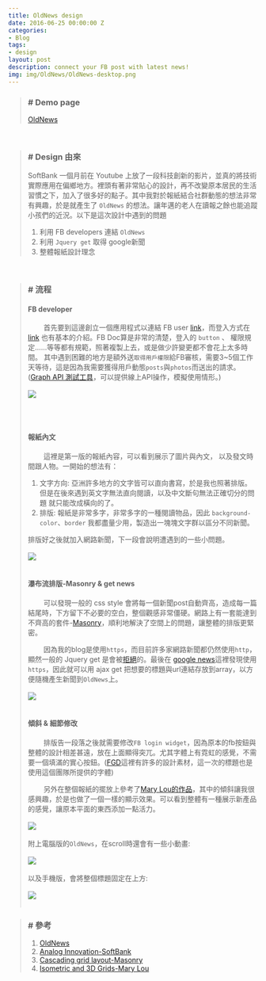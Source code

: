 ```yaml
---
title: OldNews design
date: 2016-06-25 00:00:00 Z
categories:
- Blog
tags:
- design
layout: post
description: connect your FB post with latest news!
img: img/OldNews/OldNews-desktop.png
---
```


>### # Demo page
> [OldNews](https://lichin.me/OldNews "Title")

<br>

>### # Design 由來
> SoftBank 一個月前在 Youtube 上放了一段科技創新的影片，並真的將技術實際應用在偏鄉地方。裡頭有著非常貼心的設計，再不改變原本居民的生活習慣之下，加入了很多好的點子。其中我對於報紙結合社群動態的想法非常有興趣，於是就產生了 ```OldNews``` 的想法。讓年邁的老人在讀報之餘也能追蹤小孩們的近況。以下是這次設計中遇到的問題
>
> 1. 利用 FB developers 連結 ```OldNews```
> 2. 利用 ```Jquery get``` 取得 google新聞
> 3. 整體報紙設計理念
>

<br>

>### # 流程
>
> #### FB developer
>  &nbsp;&nbsp;&nbsp;&nbsp;&nbsp;&nbsp;&nbsp;&nbsp;首先要到這邊創立一個應用程式以連結 FB user [link](https://developers.facebook.com "Title")，而登入方式在 [link](https://developers.facebook.com/docs/facebook-login/web "Title") 也有基本的介紹。FB Doc算是非常的清楚，登入的 ```button``` 、 權限規定......等等都有規範，照著複製上去，或是做少許變更都不會花上太多時間。
>其中遇到困難的地方是額外送```取得用戶權限```給FB審核，需要3~5個工作天等待，這是因為我需要獲得用戶動態```posts```與```photos```而送出的請求。([Graph API 測試工具](https://developers.facebook.com/tools/explorer/ "Title")，可以提供線上API操作，模擬使用情形。)
> <br><br><img src="/img/OldNews/OldNews-straight.png"/><br><br>
>
>
> <br>
>
> #### 報紙內文
>&nbsp;&nbsp;&nbsp;&nbsp;&nbsp;&nbsp;&nbsp;&nbsp;這裡是第一版的報紙內容，可以看到展示了圖片與內文，
以及發文時間跟人物。一開始的想法有：
>
> 1. 文字方向: 亞洲許多地方的文字皆可以直向書寫，於是我也照著排版。但是在後來遇到英文字無法直向閱讀，以及中文斷句無法正確切分的問題
就只能改成橫向的了。
> 2. 排版: 報紙是非常多字，非常多字的一種閱讀物品，因此 ```background-color```、```border``` 我都盡量少用，製造出一塊塊文字群以區分不同新聞。
>
> 排版好之後就加入網路新聞，下一段會說明遭遇到的一些小問題。
> <br><br><img src="/img/OldNews/OldNews-init.png"/><br><br>
>
> #### 瀑布流排版-Masonry & get news
>&nbsp;&nbsp;&nbsp;&nbsp;&nbsp;&nbsp;&nbsp;&nbsp;可以發現一般的 css style 會將每一個新聞post自動齊高，造成每一篇結尾時，下方留下不必要的空白，整個觀感非常僵硬。網路上有一套能達到不齊高的套件-[Masonry](http://masonry.desandro.com "Title")，順利地解決了空間上的問題，讓整體的排版更緊密。
>
>&nbsp;&nbsp;&nbsp;&nbsp;&nbsp;&nbsp;&nbsp;&nbsp;因為我的blog是使用```https```，而目前許多家網路新聞都仍然使用```http```，顯然一般的 Jquery get 是會被[拒絕](http://stackoverflow.com/questions/15375908/ajax-get-request-over-https "Title")的。最後在 [google news](https://news.google.com.tw "Title")這裡發現使用```https```，因此就可以用 ajax get 把想要的標題與url連結存放到array，以方便隨機產生新聞到```OldNews```上。
> <br><br><img src="/img/OldNews/OldNews-select.png"/><br><br>
>
>
> #### 傾斜 & 細節修改
>&nbsp;&nbsp;&nbsp;&nbsp;&nbsp;&nbsp;&nbsp;&nbsp;排版告一段落之後就需要修改```FB login widget```，因為原本的fb按鈕與整體的設計相差甚遠，放在上面顯得突兀。尤其字體上有霓虹的感覺，不需要一個填滿的實心按鈕。([FGD](https://sellfy.com/freegoodies "Title")這裡有許多的設計素材，這一次的標題也是使用這個團隊所提供的字體)
>
>&nbsp;&nbsp;&nbsp;&nbsp;&nbsp;&nbsp;&nbsp;&nbsp;另外在整個報紙的擺放上參考了[Mary Lou的作品](http://tympanus.net/codrops/2016/05/25/isometric-and-3d-grids/ "Title")，其中的傾斜讓我很感興趣，於是也做了一個一樣的顯示效果。可以看到整體有一種展示新產品的感覺，讓原本平面的東西添加一點活力。
> <br><br><img src="/img/OldNews/OldNews-fbBtn.png"/><br><br>
> 附上電腦版的```OldNews```，在scroll時還會有一些小動畫:
> <br><br><img src="/img/OldNews/OldNews-desktop.png"/><br><br>
> 以及手機版，會將整個標題固定在上方:
> <br><br><img src="/img/OldNews/OldNews-mobile.png"/><br><br>

>
>### # 參考
>1.    [OldNews](https://lichin.me/OldNews "Title")
>2.    [Analog Innovation-SoftBank](https://m.youtube.com/watch?feature=youtu.be&v=yY12m7tjghI "Title")
>3.    [Cascading grid layout-Masonry](http://masonry.desandro.com "Title")
>4.    [Isometric and 3D Grids-Mary Lou](http://tympanus.net/codrops/2016/05/25/isometric-and-3d-grids/ "Title")
